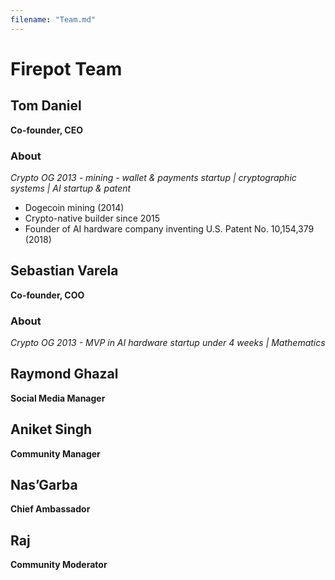 ```yaml
---
filename: "Team.md"
---
```


# Firepot Team


## Tom Daniel
**Co-founder, CEO**

### About
_Crypto OG 2013 - mining - wallet & payments startup | cryptographic systems | AI startup & patent_

- Dogecoin mining (2014)
- Crypto-native builder since 2015
- Founder of AI hardware company inventing U.S. Patent No. 10,154,379 (2018)


## Sebastian Varela
**Co-founder, COO**

### About
_Crypto OG 2013 - MVP in AI hardware startup under 4 weeks | Mathematics_


## Raymond Ghazal
**Social Media Manager**


## Aniket Singh
**Community Manager**


## Nas’Garba
**Chief Ambassador**


## Raj
**Community Moderator**